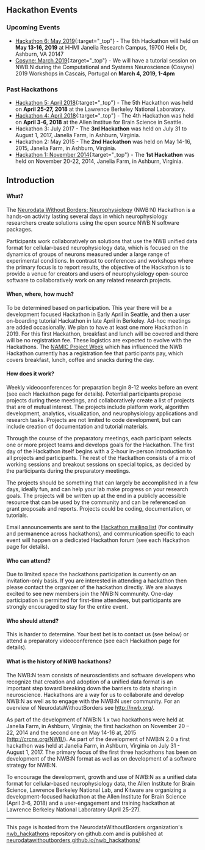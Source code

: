 ## Hackathon Events

### Upcoming Events

- [Hackathon 6: May 2019](HCK06_2019_Janelia/README.md){:target="_top"} - The 6th Hackathon will held on **May 13-16, 2019** at HHMI Janelia Research Campus, 19700 Helix Dr, Ashburn, VA 20147
- [Cosyne: March 2019](Cosyne_2019/README.md){:target="_top"} - We will have a tutorial session on NWB:N during the Computational and Systems Neuroscience (Cosyne) 2019 Workshops in Cascais, Portugal on **March 4, 2019, 1-4pm**

### Past Hackathons

- [Hackathon 5: April 2018](HCK05_2018_Berkeley/README.md){:target="_top"} - The 5th Hackathon was held on **April 25-27, 2018** at the Lawrence Berkeley National Laboratory.
- [Hackathon 4: April 2018](HCK04_2018_Seattle/README.md){:target="_top"} - The 4th Hackathon was held on **April 3-6, 2018** at the Allen Institue for Brain Science in Seattle.
- Hackathon 3: July 2017 - The **3rd Hackathon** was held on July 31 to August 1, 2017, Janelia Farm, in Ashburn, Virginia.
- Hackathon 2: May 2015 - The **2nd Hackathon** was held on May 14-16, 2015, Janelia Farm, in Ashburn, Virginia.
- [Hackathon 1: November 2014](http://crcns.org/NWB/hackathon-1){:target="_top"} - The **1st Hackathon** was held on November 20-22, 2014, Janelia Farm, in Ashburn, Virginia.

## Introduction

#### What?

The [Neurodata Without Borders: Neurophysiology][nwb-neurophysiology] (NWB:N) Hackathon is a hands-on activity lasting several days in which neurophysiology researchers create solutions using the open source NWB:N software packages.

Participants work collaboratively on solutions that use the NWB unified data format for cellular-based neurophysiology
data, which is focused on the dynamics of groups of neurons measured under a large range of experimental conditions.
In contrast to conferences and workshops where the primary focus is to report results, the objective of the Hackathon
is to provide a venue for creators and users of neurophysiology open-source software to collaboratively work on any
related research projects.

[nwb-neurophysiology]: http://www.nwb.org/nwb-neurophysiology/

#### When, where, how much?

To be determined based on participation. This year there will be a development focused
Hackathon in Early April in Seattle, and then a user on-boarding tutorial Hackathon in late April in Berkeley.
Ad-hoc meetings are added occasionally. We plan to have at least one more Hackathon in 2019. For this first
Hackathon, breakfast and lunch will be covered and there will be no registration fee. These logistics are expected
to evolve with the Hackathons. The [NAMIC Project Week][namic-and-3d-slicer-experience] which has influenced the
NWB Hackathon currently has a registration fee that participants pay, which covers breakfast, lunch, coffee and
snacks during the day.

[namic-and-3d-slicer-experience]: http://www.spl.harvard.edu/publications/item/view/3004

#### How does it work?

Weekly videoconferences for preparation begin 8-12 weeks before an event (see each Hackathon page for details). Potential participants propose projects during these meetings, and collaboratively create a list of projects that are of mutual interest. The projects include platform work, algorithm development, analytics, visualization, and neurophysiology applications and
research tasks. Projects are not limited to code development, but can include creation of documentation and tutorial
materials.

Through the course of the preparatory meetings, each participant selects one or more project teams and develops goals
for the Hackathon. The first day of the Hackathon itself begins with a 2-hour in-person introduction to all projects
and participants. The rest of the Hackathon consists of a mix of working sessions and breakout sessions on special
topics, as decided by the participants during the preparatory meetings.

The projects should be something that can largely be accomplished in a few days, ideally fun, and can help your lab make progress on your research goals. The projects will be written up at the end in a publicly accessible resource that can be used by the community and can be referenced on grant proposals and reports. Projects could be coding, documentation, or tutorials.

Email announcements are sent to the [Hackathon mailing list][hackathon-mailing-list] (for continuity and permanence
across hackathons), and communication specific to each event will happen on a dedicated Hackathon forum (see each
Hackathon page for details).

[hackathon-mailing-list]: https://groups.google.com/forum/#!forum/nwb_hackathon_announcements

#### Who can attend?

Due to limited space the hackathons participation is currently on an invitation-only basis. If
you are interested in attending a hackathon then please contact the organizer of the hackathon directly. We are
always excited to see new members join the NWB:N community. One-day participation is permitted for first-time attendees,
but participants are strongly encouraged to stay for the entire event.

#### Who should attend?

This is harder to determine. Your best bet is to contact us (see below) or attend a preparatory
videoconference (see each Hackathon page for details).

#### What is the history of NWB hackathons?

The NWB:N team consists of neuroscientists and software developers
who recognize that creation and adoption of a unified data format is an important step toward breaking down the
barriers to data sharing in neuroscience. Hackathons are a way for us to collaborate and develop NWB:N as well
as to engage with the NWB:N user community.  For an overview of NeurodataWithoutBorders see http://nwb.org/.

As part of the development of NWB:N 1.x two hackathons were held at Janelia Farm, in Ashburn, Virginia; the first
hackathon  on November 20 – 22, 2014 and the second one on May 14-16 at, 2015 (http://crcns.org/NWB/). As part of
the development of NWB:N 2.0 a first hackathon was held at Janelia Farm, in Ashburn, Virginia  on July 31 - August 1, 2017.
The primary focus of the first three hackathons has been on development of the NWB:N format as well as on development of a software strategy for NWB:N.

To encourage the development, growth and use of NWB:N as a unified data format for cellular-based neurophysiology
data, the Allen Institute for Brain Science, Lawrence Berkeley National Lab, and Kitware are organizing a
development-focused hackathon at the Allen Institute for Brain Science (April 3-6, 2018) and a user-engagement
and training hackathon at Lawrence Berkeley National Laboratory (April 25-27).

---

This page is hosted from the NeurodataWithoutBorders organization's [nwb_hackathons](https://github.com/NeurodataWithoutBorders/nwb_hackathons) repository on github.com and is published at [neurodatawithoutborders.github.io/nwb_hackathons/](https://neurodatawithoutborders.github.io/nwb_hackathons/)
